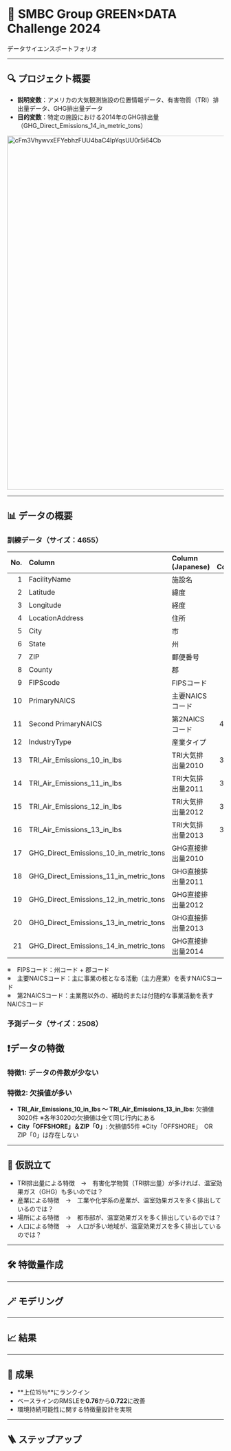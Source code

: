 # 🎯 SMBC Group GREEN×DATA Challenge 2024
データサイエンスポートフォリオ

---

## 🔍 プロジェクト概要

- **説明変数**：アメリカの大気観測施設の位置情報データ、有害物質（TRI）排出量データ、GHG排出量データ
- **目的変数**：特定の施設における2014年のGHG排出量（GHG_Direct_Emissions_14_in_metric_tons）

<img width="823" alt="cFm3VhywvxEFYebhzFUU4baC4IpYqsUU0r5i64Cb" src="https://github.com/user-attachments/assets/14aec067-7dc6-4b62-9496-6e65e50d7d2c" />

---

## 📊 データの概要

### 訓練データ（サイズ：4655）

|   No. | Column                                 | Column (Japanese)   |   Null Count | Dtype   |
|------:|:---------------------------------------|:--------------------|-------------:|:--------|
|     1 | FacilityName                           | 施設名              |            0 | object  |
|     2 | Latitude                               | 緯度                |          102 | float64 |
|     3 | Longitude                              | 経度                |          102 | float64 |
|     4 | LocationAddress                        | 住所                |          179 | object  |
|     5 | City                                   | 市                  |            0 | object  |
|     6 | State                                  | 州                  |            0 | object  |
|     7 | ZIP                                    | 郵便番号             |            0 | object  |
|     8 | County                                 | 郡                  |           70 | object  |
|     9 | FIPScode                               | FIPSコード          |           73 | float64 |
|    10 | PrimaryNAICS                           | 主要NAICSコード     |            0 | int64   |
|    11 | Second PrimaryNAICS                    | 第2NAICSコード      |         4276 | float64 |
|    12 | IndustryType                           | 産業タイプ          |            1 | object  |
|    13 | TRI_Air_Emissions_10_in_lbs            | TRI大気排出量2010   |         3020 | float64 |
|    14 | TRI_Air_Emissions_11_in_lbs            | TRI大気排出量2011   |         3020 | float64 |
|    15 | TRI_Air_Emissions_12_in_lbs            | TRI大気排出量2012   |         3020 | float64 |
|    16 | TRI_Air_Emissions_13_in_lbs            | TRI大気排出量2013   |         3020 | float64 |
|    17 | GHG_Direct_Emissions_10_in_metric_tons | GHG直接排出量2010   |          702 | float64 |
|    18 | GHG_Direct_Emissions_11_in_metric_tons | GHG直接排出量2011   |          371 | float64 |
|    19 | GHG_Direct_Emissions_12_in_metric_tons | GHG直接排出量2012   |          260 | float64 |
|    20 | GHG_Direct_Emissions_13_in_metric_tons | GHG直接排出量2013   |          148 | float64 |
|    21 | GHG_Direct_Emissions_14_in_metric_tons | GHG直接排出量2014   |            0 | float64 |

※　FIPSコード：州コード + 郡コード  
※　主要NAICSコード：主に事業の核となる活動（主力産業）を表すNAICSコード  
※　第2NAICSコード：主業務以外の、補助的または付随的な事業活動を表すNAICSコード

### 予測データ（サイズ：2508）

## ❗データの特徴

### 特徴1: データの件数が少ない

### 特徴2: 欠損値が多い
- **TRI_Air_Emissions_10_in_lbs ～ TRI_Air_Emissions_13_in_lbs**: 欠損値3020件  ※各年3020の欠損値は全て同じ行内にある
- **City「OFFSHORE」＆ZIP「0」**: 欠損値55件  ※City「OFFSHORE」　OR　ZIP「0」は存在しない
---

## 🧐 仮説立て

- TRI排出量による特徴　→　有害化学物質（TRI排出量）が多ければ、温室効果ガス（GHG）も多いのでは？
- 産業による特徴　→　工業や化学系の産業が、温室効果ガスを多く排出しているのでは？
- 場所による特徴　→　都市部が、温室効果ガスを多く排出しているのでは？
- 人口による特徴　→　人口が多い地域が、温室効果ガスを多く排出しているのでは？

---

## 🛠️ 特徴量作成

---

## 🪄 モデリング　

---

## 📈 結果


---

## 🌟 成果
- **上位15％**にランクイン  
- ベースラインのRMSLEを**0.76**から**0.722**に改善  
- 環境持続可能性に関する特徴量設計を実現

---

## 🪜 ステップアップ

